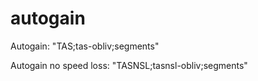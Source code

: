 # autogain

Autogain: "TAS;tas-obliv;segments"

Autogain no speed loss: "TASNSL;tasnsl-obliv;segments"

